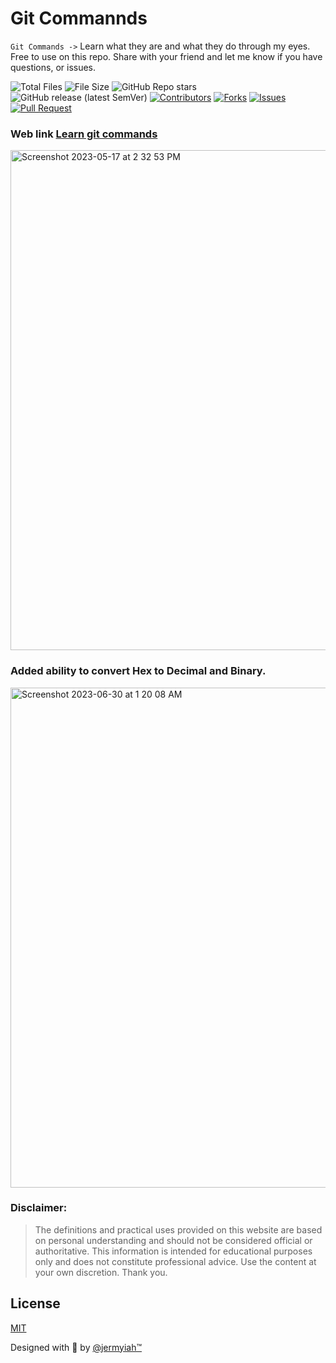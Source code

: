 # Git Commannds 

`Git Commands ->` Learn what they are and what they do through my eyes. Free to use on this repo.
Share with your friend and let me know if you have questions, or issues.


![Total Files](https://img.shields.io/github/directory-file-count/jge162/learn-git-commands?color=4078c0&)
![File Size](https://img.shields.io/github/repo-size/jge162/learn-git-commands?color=4078c0&)
![GitHub Repo stars](https://img.shields.io/github/stars/jge162/learn-git-commands?color=red&logo=github&)
![GitHub release (latest SemVer)](https://img.shields.io/github/v/release/jge162/learn-git-commands?)
[![Contributors](https://img.shields.io/github/contributors/jge162/Python_Scripts.svg)](https://github.com/jge162/learn-git-commands/graphs/contributors) [![Forks](https://img.shields.io/github/forks/jge162/Python_Scripts.svg)](https://github.com/jge162/learn-git-commands/network/members) [![Issues](https://img.shields.io/github/issues/jge162/learn-git-commands.svg)](https://github.com/jge162/learn-git-commands/issues) [![Pull Request](https://img.shields.io/github/issues-pr-closed-raw/jge162/learn-git-commands)](https://github.com/jge162/learn-git-commands/pulls)

### Web link [Learn git commands](https://git-commands-chi.vercel.app/)

<img width="800" alt="Screenshot 2023-05-17 at 2 32 53 PM" src="https://github.com/jge162/learn-git-commands/assets/31228460/d27a4f5a-4c3c-4f7d-a0de-01171479e8ec">

### Added ability to convert Hex to Decimal and Binary. 

<img width="800" alt="Screenshot 2023-06-30 at 1 20 08 AM" src="https://github.com/jge162/learn-git-commands/assets/31228460/1f8db173-8a7f-4b12-88e4-7db9db8a272e">

### Disclaimer: 
>The definitions and practical uses provided on this website are based on personal understanding and should not be considered official or
>authoritative. This information is intended for educational purposes only and does not constitute professional advice. Use the content at
>your own discretion. Thank you.

## License
[MIT](https://github.com/jge162/learn-git-commands/blob/main/LICENSE)

Designed with 💙 by [@jermyiah™](https://github.com/jge162)
